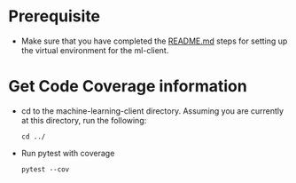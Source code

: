 # Prerequisite

* Make sure that you have completed the [README.md](../README.md) steps for setting up the virtual environment for the ml-client.

# Get Code Coverage information

* cd to the machine-learning-client directory. Assuming you are currently at this directory, run the following:
    ```
    cd ../
    ```
* Run pytest with coverage
    ```
    pytest --cov
    ```